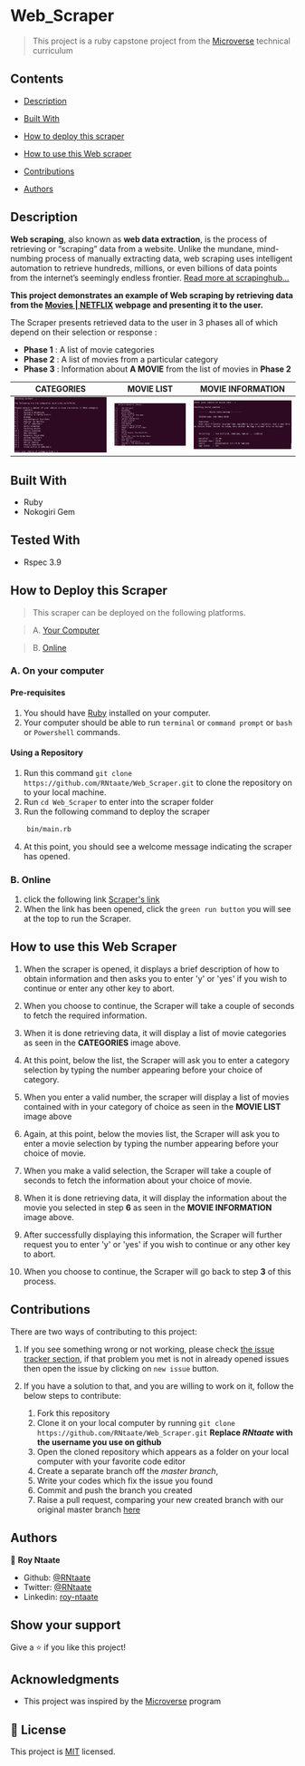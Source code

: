 # Web_Scraper

> This project is a ruby capstone project from the [Microverse](https://www.microverse.org/) technical curriculum

## Contents
- [Description](#description)

- [Built With](#built-with)

- [How to deploy this scraper](#how-to-deploy-this-scraper)

- [How to use this Web scraper](#how-to-use-this-web-scraper)

- [Contributions](#contributions)

- [Authors](#authors)

## Description

**Web scraping**, also known as **web data extraction**, is the process of retrieving or “scraping” data from a website. Unlike the mundane, mind-numbing process of manually extracting data, web scraping uses intelligent automation to retrieve hundreds, millions, or even billions of data points from the internet’s seemingly endless frontier. [Read more at scrapinghub...](https://www.scrapinghub.com/what-is-web-scraping/)

**This project demonstrates an example of Web scraping by retrieving data from the [Movies | NETFLIX](https://www.netflix.com/ug/browse/genre/34399) webpage and presenting it to the user.**


The Scraper presents retrieved data to the user in 3 phases all of which depend on their selection or response :

- **Phase 1** : A list of movie categories
- **Phase 2** : A list of movies from a particular category
- **Phase 3** : Information about **A MOVIE** from the list of movies in **Phase 2**


 CATEGORIES | MOVIE LIST | MOVIE INFORMATION
 ---------- | ---------- | ------------------
  ![](images/scraper1.png) | ![](images/scraper2.png) | ![](images/scraper3.png)


  ## Built With

  - Ruby
  - Nokogiri Gem

  ## Tested With

  - Rspec 3.9

  ## How to Deploy this Scraper
  > This scraper can be deployed on the following platforms.

  > A. [Your Computer](#a-on-your-computer)

  > B. [Online](#b-online)


### A. On your computer

#### Pre-requisites
1. You should have [Ruby](https://www.ruby-lang.org/en/) installed on your computer.
1. Your computer should be able to run `terminal` or `command prompt` or `bash` or `Powershell` commands.

#### Using a Repository
1. Run this command `git clone https://github.com/RNtaate/Web_Scraper.git` to clone the repository on to your local machine.
1. Run `cd Web_Scraper` to enter into the scraper folder
1. Run the following command to deploy the scraper

```bash
    bin/main.rb
```
4. At this point, you should see a welcome message indicating the scraper has opened.

### B. Online

1. click the following link  [Scraper's link](https://repl.it/@RNtaate/WebScraper#bin/main.rb)
1. When the link has been opened, click the `green run button` you will see at the top to run the Scraper.

## How to use this Web Scraper
1. When the scraper is opened, it displays a brief description of how to obtain information and then asks you to enter 'y' or 'yes' if you wish to continue or enter any other key to abort.

1. When you choose to continue, the Scraper will take a couple of seconds to fetch the required information.
1. When it is done retrieving data, it will display a list of movie categories as seen in the **CATEGORIES** image above.
1. At this point, below the list, the Scraper will ask you to enter a category selection by typing the number appearing before your choice of category.
1. When you enter a valid number, the scraper will display a list of movies contained with in your category of choice as seen in the **MOVIE LIST** image above
1. Again, at this point, below the movies list, the Scraper will ask you to enter a movie selection by typing the number appearing before your choice of movie.
1. When you make a valid selection, the Scraper will take a couple of seconds to fetch the information about your choice of movie.
1. When it is done retrieving data, it will display the information about the movie you selected in step **6** as seen in the **MOVIE INFORMATION** image above.
1. After successfully displaying this information, the Scraper will further request you to enter 'y' or 'yes' if you wish to continue or any other key to abort.
1. When you choose to continue, the Scraper will go back to step **3** of this process.

## Contributions

There are two ways of contributing to this project:

1.  If you see something wrong or not working, please check [the issue tracker section](https://github.com/RNtaate/Web_Scraper/issues), if that problem you met is not in already opened issues then open the issue by clicking on `new issue` button.

2.  If you have a solution to that, and you are willing to work on it, follow the below steps to contribute:
    1.  Fork this repository
    1.  Clone it on your local computer by running `git clone https://github.com/RNtaate/Web_Scraper.git` __Replace *RNtaate* with the username you use on github__
    1.  Open the cloned repository which appears as a folder on your local computer with your favorite code editor
    1.  Create a separate branch off the *master branch*,
    1.  Write your codes which fix the issue you found
    1.  Commit and push the branch you created
    1.  Raise a pull request, comparing your new created branch with our original master branch [here](https://github.com/RNtaate/Web_Scraper)

  ## Authors

  👤 **Roy Ntaate**

- Github: [@RNtaate](https://github.com/RNtaate)
- Twitter: [@RNtaate](https://twitter.com/RNtaate)
- Linkedin: [roy-ntaate](https://linkedin.com/in/roy-ntaate)


## Show your support

Give a ⭐️ if you like this project!

## Acknowledgments

- This project was inspired by the [Microverse](https:www.microverse.org) program

## 📝 License

This project is [MIT](lic.url) licensed.